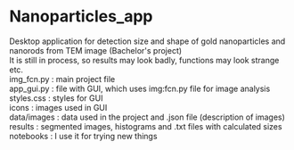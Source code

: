 # Nanoparticles_app
Desktop application for detection size and shape of gold nanoparticles and nanorods from TEM image (Bachelor's project) <br>
It is still in process, so results may look badly, functions may look strange etc. <br>
img_fcn.py  : main project file <br>
app_gui.py  : file with GUI, which uses img:fcn.py file for image analysis <br>
styles.css  : styles for GUI <br>
icons       : images used in GUI <br>
data/images : data used in the project and .json file (description of images) <br>
results     : segmented images, histograms and .txt files with calculated sizes <br>
notebooks   : I use it for trying new things <br>

